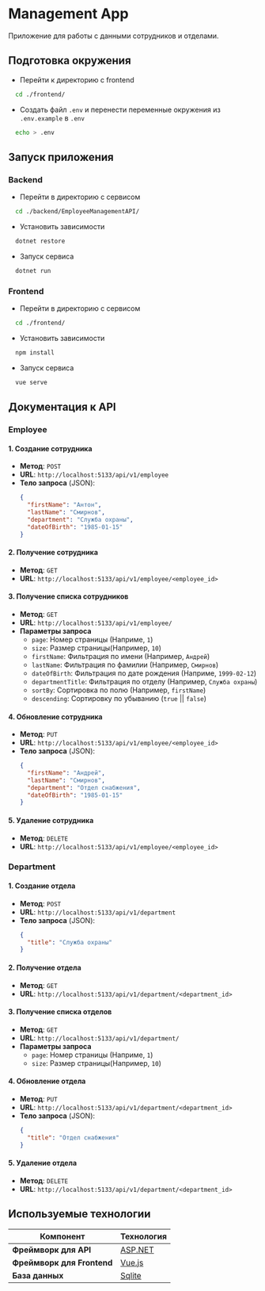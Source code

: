 # Management App
Приложение для работы с данными сотрудников и отделами.

## Подготовка окружения
- Перейти к директорию с frontend
```sh
  cd ./frontend/
```
- Создать файл `.env` и перенести переменные окружения из `.env.example` в `.env`
```sh
  echo > .env
```

## Запуск приложения
### Backend
- Перейти в директорию с сервисом
```sh
  cd ./backend/EmployeeManagementAPI/
```
- Установить зависимости
```sh
  dotnet restore
```
- Запуск сервиса
```sh
  dotnet run
```
### Frontend
- Перейти в директорию с сервисом
```sh
  cd ./frontend/
```
- Установить зависимости
```sh
  npm install
```
- Запуск сервиса
```sh
  vue serve
```
## Документация к API
### Employee
#### 1. Создание сотрудника
- **Метод**: `POST`
- **URL**: `http://localhost:5133/api/v1/employee`
- **Тело запроса** (JSON):
  ```json
  {
    "firstName": "Антон",
    "lastName": "Смирнов",
    "department": "Служба охраны",
    "dateOfBirth": "1985-01-15"
  }
  ```
#### 2. Получение сотрудника
- **Метод**: `GET`
- **URL**: `http://localhost:5133/api/v1/employee/<employee_id>`
#### 3. Получение списка сотрудников
- **Метод**: `GET`
- **URL**: `http://localhost:5133/api/v1/employee/`
- **Параметры запроса**
  - `page`: Номер страницы (Наприме, `1`)
  - `size`: Размер страницы(Например, `10`)
  - `firstName`: Фильтрация по имени (Например, `Андрей`)
  - `lastName`: Фильтрация по фамилии (Например, `Смирнов`)
  - `dateOfBirth`: Фильтрация по дате рождения (Наприме, `1999-02-12`)
  - `departmentTitle`: Фильтрация по отделу (Например, `Служба охраны`)
  - `sortBy`: Сортировка по полю (Например, `firstName`)
  - `descending`: Сортировку по убыванию (`true` || `false`)
#### 4. Обновление сотрудника
- **Метод**: `PUT`
- **URL**: `http://localhost:5133/api/v1/employee/<employee_id>`
- **Тело запроса** (JSON):
  ```json
  {
    "firstName": "Андрей",
    "lastName": "Смирнов",
    "department": "Отдел снабжения",
    "dateOfBirth": "1985-01-15"
  }
  ```
#### 5. Удаление сотрудника
- **Метод**: `DELETE`
- **URL**: `http://localhost:5133/api/v1/employee/<employee_id>`

### Department
#### 1. Создание отдела
- **Метод**: `POST`
- **URL**: `http://localhost:5133/api/v1/department`
- **Тело запроса** (JSON):
  ```json
  {
    "title": "Служба охраны"
  }
  ```
#### 2. Получение отдела
- **Метод**: `GET`
- **URL**: `http://localhost:5133/api/v1/department/<department_id>`
#### 3. Получение списка отделов
- **Метод**: `GET`
- **URL**: `http://localhost:5133/api/v1/department/`
- **Параметры запроса**
  - `page`: Номер страницы (Наприме, `1`)
  - `size`: Размер страницы(Например, `10`)
#### 4. Обновление отдела
- **Метод**: `PUT`
- **URL**: `http://localhost:5133/api/v1/department/<department_id>`
- **Тело запроса** (JSON):
  ```json
  {
    "title": "Отдел снабжения"
  }
  ```
#### 5. Удаление отдела
- **Метод**: `DELETE`
- **URL**: `http://localhost:5133/api/v1/department/<department_id>`

## Используемые технологии
| Компонент                  | Технология                                                                                              |
|----------------------------|---------------------------------------------------------------------------------------------------------|
| **Фреймворк для API**      | [ASP.NET](https://learn.microsoft.com/ru-ru/aspnet/core/introduction-to-aspnet-core?view=aspnetcore-9.0)|
| **Фреймворк для Frontend** | [Vue.js](https://vuejs.org/)                                                                            |
| **База данных**            | [Sqlite](https://www.sqlite.org/)                                                                       |
